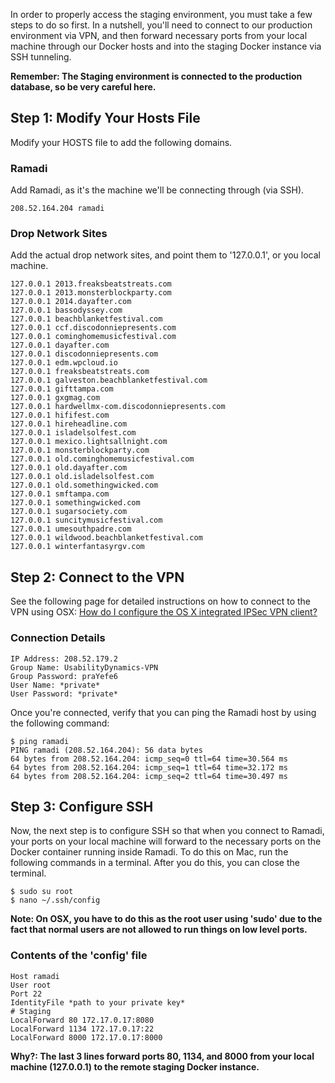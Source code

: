 In order to properly access the staging environment, you must take a few steps to do so first. In a nutshell, you'll need to connect to our production environment via VPN, and then forward necessary ports from your local machine through our Docker hosts and into the staging Docker instance via SSH tunneling.

**Remember: The Staging environment is connected to the production database, so be very careful here.**

## Step 1: Modify Your Hosts File

Modify your HOSTS file to add the following domains.

### Ramadi 

Add Ramadi, as it's the machine we'll be connecting through (via SSH).

```
208.52.164.204 ramadi
```

### Drop Network Sites

Add the actual drop network sites, and point them to '127.0.0.1', or you local machine.

```
127.0.0.1 2013.freaksbeatstreats.com
127.0.0.1 2013.monsterblockparty.com
127.0.0.1 2014.dayafter.com
127.0.0.1 bassodyssey.com
127.0.0.1 beachblanketfestival.com
127.0.0.1 ccf.discodonniepresents.com
127.0.0.1 cominghomemusicfestival.com
127.0.0.1 dayafter.com
127.0.0.1 discodonniepresents.com
127.0.0.1 edm.wpcloud.io
127.0.0.1 freaksbeatstreats.com
127.0.0.1 galveston.beachblanketfestival.com
127.0.0.1 gifttampa.com
127.0.0.1 gxgmag.com
127.0.0.1 hardwellmx-com.discodonniepresents.com
127.0.0.1 hififest.com
127.0.0.1 hireheadline.com
127.0.0.1 isladelsolfest.com
127.0.0.1 mexico.lightsallnight.com
127.0.0.1 monsterblockparty.com
127.0.0.1 old.cominghomemusicfestival.com
127.0.0.1 old.dayafter.com
127.0.0.1 old.isladelsolfest.com
127.0.0.1 old.somethingwicked.com
127.0.0.1 smftampa.com
127.0.0.1 somethingwicked.com
127.0.0.1 sugarsociety.com
127.0.0.1 suncitymusicfestival.com
127.0.0.1 umesouthpadre.com
127.0.0.1 wildwood.beachblanketfestival.com
127.0.0.1 winterfantasyrgv.com
```

## Step 2: Connect to the VPN

See the following page for detailed instructions on how to connect to the VPN using OSX: 
[How do I configure the OS X integrated IPSec VPN client?](https://faq.oit.gatech.edu/content/how-do-i-configure-os-x-integrated-ipsec-vpn-client)

### Connection Details

```
IP Address: 208.52.179.2
Group Name: UsabilityDynamics-VPN
Group Password: praYefe6
User Name: *private*
User Password: *private*
```

Once you're connected, verify that you can ping the Ramadi host by using the following command:

```
$ ping ramadi
PING ramadi (208.52.164.204): 56 data bytes
64 bytes from 208.52.164.204: icmp_seq=0 ttl=64 time=30.564 ms
64 bytes from 208.52.164.204: icmp_seq=1 ttl=64 time=32.172 ms
64 bytes from 208.52.164.204: icmp_seq=2 ttl=64 time=30.497 ms
```

## Step 3: Configure SSH

Now, the next step is to configure SSH so that when you connect to Ramadi, your ports on your local machine will forward to the necessary ports on the Docker container running inside Ramadi. To do this on Mac, run the following commands in a terminal. After you do this, you can close the terminal.

```
$ sudo su root
$ nano ~/.ssh/config
```

**Note: On OSX, you have to do this as the root user using 'sudo' due to the fact that normal users are not allowed to run things on low level ports.**

### Contents of the 'config' file

```
Host ramadi
User root
Port 22
IdentityFile *path to your private key*
# Staging
LocalForward 80 172.17.0.17:8080
LocalForward 1134 172.17.0.17:22
LocalForward 8000 172.17.0.17:8000
```

**Why?: The last 3 lines forward ports 80, 1134, and 8000 from your local machine (127.0.0.1) to the remote staging Docker instance.**